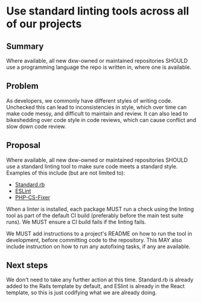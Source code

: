 # Use standard linting tools across all of our projects

## Summary

Where available, all new dxw-owned or maintained repositories SHOULD use a
programming language the repo is written in, where one is available.

## Problem

As developers, we commonly have different styles of writing code. Unchecked
this can lead to inconsistencies in style, which over time can make code
messy, and difficult to maintain and review. It can also lead to bikeshedding
over code style in code reviews, which can cause conflict and slow down code
review.

## Proposal

Where available, all new dxw-owned or maintained repositories SHOULD use a
standard linting tool to make sure code meets a standard style. Examples
of this include (but are not limited to):

- [Standard.rb](https://github.com/testdouble/standard)
- [ESLint](https://eslint.org/)
- [PHP-CS-Fixer](https://github.com/FriendsOfPHP/PHP-CS-Fixer)

When a linter is installed, each package MUST run a check using the linting
tool as part of the default CI build (preferably before the main test suite
runs). We MUST ensure a CI build fails if the linting fails.

We MUST add instructions to a project's README on how to run the tool in
development, before committing code to the repository. This MAY also
include instruction on how to run any autofixing tasks, if any are available.

## Next steps

We don't need to take any further action at this time. Standard.rb is already
added to the Rails template by default, and ESlint is already in the React
template, so this is just codifying what we are already doing.
